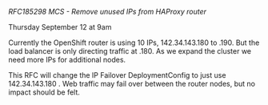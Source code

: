 
*RFC185298 MCS - Remove unused IPs from HAProxy router*

Thursday September 12 at 9am

Currently the OpenShift router is using 10 IPs, 142.34.143.180 to .190. But the load balancer is only directing traffic at .180. As we expand the cluster we need more IPs for additional nodes.

This RFC will change the IP Failover DeploymentConfig to just use 142.34.143.180 . Web traffic may fail over between the router nodes, but no impact should be felt.
